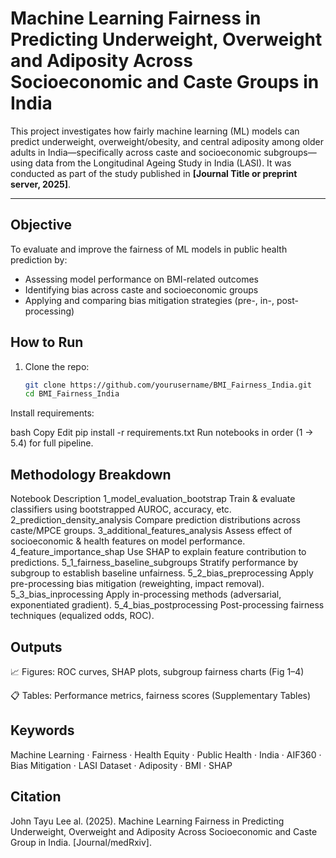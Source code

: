 #  Machine Learning Fairness in Predicting Underweight, Overweight and Adiposity Across Socioeconomic and Caste Groups in India

This project investigates how fairly machine learning (ML) models can predict underweight, overweight/obesity, and central adiposity among older adults in India—specifically across caste and socioeconomic subgroups—using data from the Longitudinal Ageing Study in India (LASI). It was conducted as part of the study published in **[Journal Title or preprint server, 2025]**.

---

##  Objective

To evaluate and improve the fairness of ML models in public health prediction by:

- Assessing model performance on BMI-related outcomes
- Identifying bias across caste and socioeconomic groups
- Applying and comparing bias mitigation strategies (pre-, in-, post-processing)


## How to Run

1. Clone the repo:
   ```bash
   git clone https://github.com/yourusername/BMI_Fairness_India.git
   cd BMI_Fairness_India
Install requirements:

bash
Copy
Edit
pip install -r requirements.txt
Run notebooks in order (1 → 5.4) for full pipeline.

## Methodology Breakdown
Notebook	Description
1_model_evaluation_bootstrap	Train & evaluate classifiers using bootstrapped AUROC, accuracy, etc.
2_prediction_density_analysis	Compare prediction distributions across caste/MPCE groups.
3_additional_features_analysis	Assess effect of socioeconomic & health features on model performance.
4_feature_importance_shap	Use SHAP to explain feature contribution to predictions.
5_1_fairness_baseline_subgroups	Stratify performance by subgroup to establish baseline unfairness.
5_2_bias_preprocessing	Apply pre-processing bias mitigation (reweighting, impact removal).
5_3_bias_inprocessing	Apply in-processing methods (adversarial, exponentiated gradient).
5_4_bias_postprocessing	Post-processing fairness techniques (equalized odds, ROC).

## Outputs
📈 Figures: ROC curves, SHAP plots, subgroup fairness charts (Fig 1–4)

📋 Tables: Performance metrics, fairness scores (Supplementary Tables)

## Keywords
Machine Learning · Fairness · Health Equity · Public Health · India · AIF360 · Bias Mitigation · LASI Dataset · Adiposity · BMI · SHAP

## Citation
John Tayu Lee al. (2025). Machine Learning Fairness in Predicting Underweight, Overweight and Adiposity Across Socioeconomic and Caste Group in India. [Journal/medRxiv].
